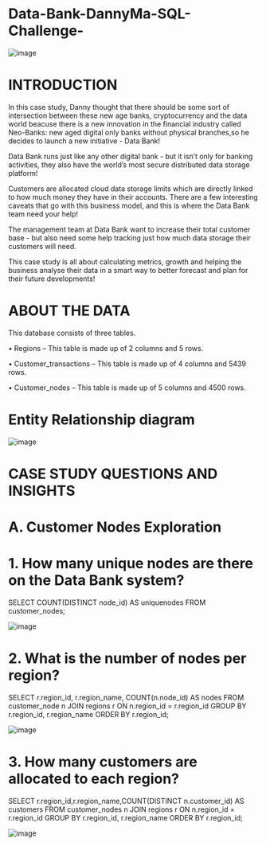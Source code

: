 # Data-Bank-DannyMa-SQL-Challenge-

![image](https://github.com/UduakN/Data-Bank-DannyMa-SQL-Challenge-/assets/128192166/8f433710-2c86-4d38-bee8-ff0de7b0fade)

# INTRODUCTION
In this case study, Danny thought that there should be some sort of intersection between these new age banks, cryptocurrency and the data world beacuse there is a new innovation in the financial industry called Neo-Banks: new aged digital only banks without physical branches,so he decides to launch a new initiative - Data Bank!

Data Bank runs just like any other digital bank - but it isn’t only for banking activities, they also have the world’s most secure distributed data storage platform!

Customers are allocated cloud data storage limits which are directly linked to how much money they have in their accounts. There are a few interesting caveats that go with this business model, and this is where the Data Bank team need your help!

The management team at Data Bank want to increase their total customer base - but also need some help tracking just how much data storage their customers will need.

This case study is all about calculating metrics, growth and helping the business analyse their data in a smart way to better forecast and plan for their future developments!

# ABOUT THE DATA

This database consists of three tables.

•	Regions – This table is made up of 2 columns and 5 rows.

•	Customer_transactions – This table is made up of 4 columns and 5439 rows.

•	Customer_nodes – This table is made up of 5 columns and 4500 rows.


# Entity Relationship diagram


![image](https://github.com/UduakN/Data-Bank-DannyMa-SQL-Challenge-/assets/128192166/852e6ab1-d720-4f05-a6c2-16359132b328)

# CASE STUDY QUESTIONS AND INSIGHTS

# A. Customer Nodes Exploration

# 1. How many unique nodes are there on the Data Bank system?

SELECT COUNT(DISTINCT node_id) AS uniquenodes
FROM customer_nodes;

![image](https://github.com/UduakN/Data-Bank-DannyMa-SQL-Challenge-/assets/128192166/03aa9a98-359a-4da2-9622-0e71ed104cf0)

# 2. What is the number of nodes per region?

SELECT r.region_id, r.region_name, COUNT(n.node_id) AS nodes
FROM customer_node n 
JOIN regions r
  ON n.region_id = r.region_id
GROUP BY r.region_id, r.region_name
ORDER BY r.region_id;

![image](https://github.com/UduakN/Data-Bank-DannyMa-SQL-Challenge-/assets/128192166/185eb2c9-818f-4a29-82bd-4171f4d6ac98)



# 3. How many customers are allocated to each region?

SELECT r.region_id,r.region_name,COUNT(DISTINCT n.customer_id) AS customers
FROM customer_nodes n
JOIN regions r
  ON n.region_id = r.region_id
GROUP BY r.region_id, r.region_name
ORDER BY r.region_id;

![image](https://github.com/UduakN/Data-Bank-DannyMa-SQL-Challenge-/assets/128192166/a6039cbc-0921-4954-858d-0d2fd1b6a36b)






